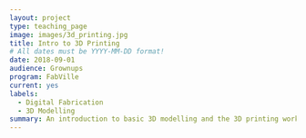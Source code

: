 ```yaml
---
layout: project
type: teaching_page
image: images/3d_printing.jpg
title: Intro to 3D Printing
# All dates must be YYYY-MM-DD format!
date: 2018-09-01
audience: Grownups
program: FabVille
current: yes
labels:
  - Digital Fabrication
  - 3D Modelling
summary: An introduction to basic 3D modelling and the 3D printing workflow to certify students to use FabVille 3D printers.
---
```

